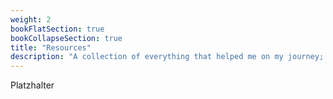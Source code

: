 ```yaml
---
weight: 2
bookFlatSection: true
bookCollapseSection: true
title: "Resources"
description: "A collection of everything that helped me on my journey; interesting websites, books I liked, blogs, people, ideas, skills, relevant Flow Atoms, and much more."
---
```


Platzhalter

